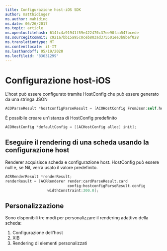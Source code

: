 ```yaml
---
title: Configurazione host-iOS SDK
author: matthidinger
ms.author: mahiding
ms.date: 06/26/2017
ms.topic: article
ms.openlocfilehash: 614fc4a91941f59e422470c37ee90faa547bcede
ms.sourcegitcommit: c921a7bb15a95c0ceb803ad375501ee3b8bef028
ms.translationtype: MT
ms.contentlocale: it-IT
ms.lasthandoff: 05/19/2020
ms.locfileid: "83631299"
---
```

# <a name="host-config---ios"></a>Configurazione host-iOS

L'host può essere configurato tramite HostConfig che può essere generato da una stringa JSON

```objective-c
ACOParseResult *hostconfigParseResult = [ACOHostConfig FromJson:self.hostconfig];
```

È possibile creare un'istanza di HostConfig predefinito

```objective-c
ACOHostConfig *defaultConfig = [[ACHostConfig alloc] init];
```

## <a name="render-a-card-using-host-config"></a>Eseguire il rendering di una scheda usando la configurazione host

Renderer acquisisce scheda e configurazione host. HostConfig può essere null e, se Nil, verrà usato il valore predefinito.

```objective-c
ACRRenderResult *renderResult;
renderResult = [ACRRenderer render:cardParseResult.card
                            config:hostconfigParseResult.config
                   widthConstraint:300.0];
```

## <a name="customization"></a>Personalizzazione

Sono disponibili tre modi per personalizzare il rendering adattivo della scheda:

1. Configurazione dell'host
2. XIB
3. Rendering di elementi personalizzati
